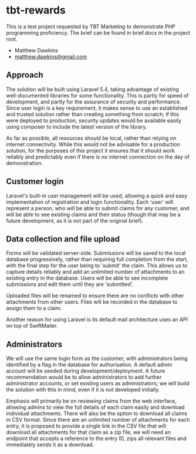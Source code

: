 # tbt-rewards

This is a test project requested by TBT Marketing to demonstrate PHP programming proficiency. The brief can be found in brief.docx in the project root.

- Matthew Dawkins
- matthew.dawkins@gmail.com

## Approach

The solution will be built using Laravel 5.4, taking advantage of existing well-documented libraries for some functionality. This is partly for speed of development, and partly for the assurance of security and performance. Since user login is a key requirement, it makes sense to use an established and trusted solution rather than creating something from scratch; if this were deployed to production, security updates would be available easily using composer to include the latest version of the library.

As far as possible, all resources should be local, rather than relying on internet connectivity. While this would not be advisable for a production solution, for the purposes of this project it ensures that it should work reliably and predictably even if there is no internet connection on the day of demonstration.

## Customer login

Laravel's built-in user management will be used, allowing a quick and easy implementation of registration and login functionality. Each 'user' will represent a person, who will be able to submit claims for any customer, and will be able to see existing claims and their status (though that may be a future development, as it is not part of the original brief).

## Data collection and file upload

Forms will be validated server-side. Submissions will be saved to the local database progressively, rather than requiring full completion from the start, with the final step for the user being to 'submit' the claim. This allows us to capture details reliably and add an unlimited number of attachments to an existing entry in the database. Users will be able to see incomplete submissions and edit them until they are 'submitted'.

Uploaded files will be renamed to ensure there are no conflicts with other attachments from other users. Files will be recorded in the database to assign them to a claim.

Another reason for using Laravel is its default mail architecture uses an API on top of SwiftMailer.

## Administrators

We will use the same login form as the customer, with administrators being identified by a flag in the database for authorisation. A default admin account will be seeded during development/deployment. A future recommendation would be to allow administrators to add further administrator accounts, or set existing users as administrators; we will build the solution with this in mind, even if it is not developed initially.

Emphasis will primarily be on reviewing claims from the web interface, allowing admins to view the full details of each claim easily and download individual attachments. There will also be the option to download all claims in CSV format. Since there are an unlimited number of attachments for each entry, it is proposed to provide a single link in the CSV file that will download all attachments for that claim as a zip file; we will need an endpoint that accepts a reference to the entry ID, zips all relevant files and immediately sends it as a download.
